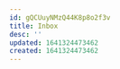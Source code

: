 ```yaml
---
id: gQCUuyNMzQ44K8p8o2f3v
title: Inbox
desc: ''
updated: 1641324473462
created: 1641324473462
---
```



